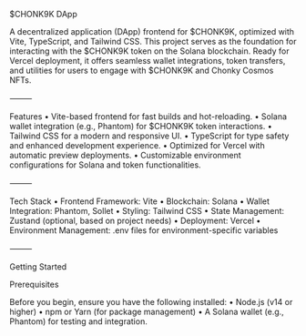 $CHONK9K DApp

A decentralized application (DApp) frontend for $CHONK9K, optimized with Vite, TypeScript, and Tailwind CSS. This project serves as the foundation for interacting with the $CHONK9K token on the Solana blockchain. Ready for Vercel deployment, it offers seamless wallet integrations, token transfers, and utilities for users to engage with $CHONK9K and Chonky Cosmos NFTs.

⸻

Features
	•	Vite-based frontend for fast builds and hot-reloading.
	•	Solana wallet integration (e.g., Phantom) for $CHONK9K token interactions.
	•	Tailwind CSS for a modern and responsive UI.
	•	TypeScript for type safety and enhanced development experience.
	•	Optimized for Vercel with automatic preview deployments.
	•	Customizable environment configurations for Solana and token functionalities.

⸻

Tech Stack
	•	Frontend Framework: Vite
	•	Blockchain: Solana
	•	Wallet Integration: Phantom, Sollet
	•	Styling: Tailwind CSS
	•	State Management: Zustand (optional, based on project needs)
	•	Deployment: Vercel
	•	Environment Management: .env files for environment-specific variables

⸻

Getting Started

Prerequisites

Before you begin, ensure you have the following installed:
	•	Node.js (v14 or higher)
	•	npm or Yarn (for package management)
	•	A Solana wallet (e.g., Phantom) for testing and integration.